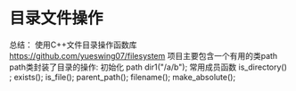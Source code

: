 # 目录文件操作
总结：
使用C++文件目录操作函数库
https://github.com/yueswing07/filesystem
项目主要包含一个有用的类path
path类封装了目录的操作:
初始化 path dir1("/a/b");
常用成员函数
is_directory() ;
exists();
is_file();
parent_path();
filename();
make_absolute();
